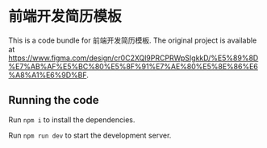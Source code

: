 
  # 前端开发简历模板

  This is a code bundle for 前端开发简历模板. The original project is available at https://www.figma.com/design/cr0C2XQl9PRCPRWpSIgkkD/%E5%89%8D%E7%AB%AF%E5%BC%80%E5%8F%91%E7%AE%80%E5%8E%86%E6%A8%A1%E6%9D%BF.

  ## Running the code

  Run `npm i` to install the dependencies.

  Run `npm run dev` to start the development server.
  